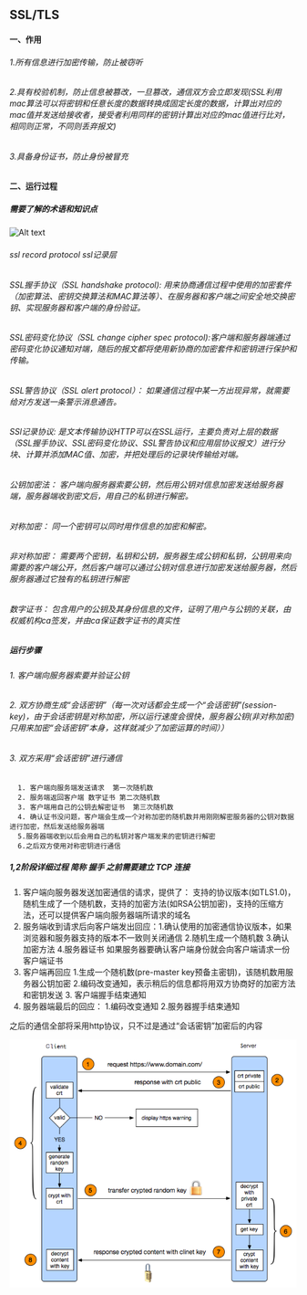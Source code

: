 ## SSL/TLS

#### 一、作用
###### 1.所有信息进行加密传输，防止被窃听
###### 2.具有校验机制，防止信息被篡改，一旦篡改，通信双方会立即发现(SSL利用mac算法可以将密钥和任意长度的数据转换成固定长度的数据，计算出对应的mac值并发送给接收者，接受者利用同样的密钥计算出对应的mac值进行比对，相同则正常，不同则丢弃报文)
###### 3.具备身份证书，防止身份被冒充

#### 二、运行过程

##### 需要了解的术语和知识点

![Alt text](./photos/ssl层级关系.png)
###### ssl record protocol ssl记录层
###### SSL握手协议（SSL handshake protocol): 用来协商通信过程中使用的加密套件（加密算法、密钥交换算法和MAC算法等）、在服务器和客户端之间安全地交换密钥、实现服务器和客户端的身份验证。

###### SSL密码变化协议（SSL change cipher spec protocol):客户端和服务器端通过密码变化协议通知对端，随后的报文都将使用新协商的加密套件和密钥进行保护和传输。
###### SSL警告协议（SSL alert protocol）： 如果通信过程中某一方出现异常，就需要给对方发送一条警示消息通告。

###### SSl记录协议: 是文本传输协议HTTP可以在SSL运行，主要负责对上层的数据（SSL握手协议、SSL密码变化协议、SSL警告协议和应用层协议报文）进行分块、计算并添加MAC值、加密，并把处理后的记录块传输给对端。

###### 公钥加密法： 客户端向服务器索要公钥，然后用公钥对信息加密发送给服务器端，服务器端收到密文后，用自己的私钥进行解密。
###### 对称加密： 同一个密钥可以同时用作信息的加密和解密。
###### 非对称加密： 需要两个密钥，私钥和公钥，服务器生成公钥和私钥，公钥用来向需要的客户端公开，然后客户端可以通过公钥对信息进行加密发送给服务器，然后服务器通过它独有的私钥进行解密
###### 数字证书： 包含用户的公钥及其身份信息的文件，证明了用户与公钥的关联，由权威机构ca签发，并由ca保证数字证书的真实性

##### 运行步骤
###### 1. 客户端向服务器索要并验证公钥
###### 2. 双方协商生成“会话密钥”（每一次对话都会生成一个“会话密钥”(session-key)，由于会话密钥是对称加密，所以运行速度会很快，服务器公钥(非对称加密)只用来加密“会话密钥”本身，这样就减少了加密运算的时间））
###### 3. 双方采用“会话密钥”进行通信

```
  1. 客户端向服务端发送请求  第一次随机数
  2. 服务端返回客户端 数字证书 第二次随机数
  3. 客户端用自己的公钥去解密证书  第三次随机数
  4. 确认证书没问题，客户端会生成一个对称加密的随机数并用刚刚解密服务器的公钥对数据进行加密，然后发送给服务器端
  5.服务器端收到以后会用自己的私钥对客户端发来的密钥进行解密
  6.之后双方使用对称密钥进行通信
```

##### 1,2阶段详细过程 简称 握手 之前需要建立 TCP 连接
1. 客户端向服务器发送加密通信的请求，提供了： 支持的协议版本(如TLS1.0)，随机生成了一个随机数，支持的加密方法(如RSA公钥加密)，支持的压缩方法，还可以提供客户端向服务器端所请求的域名
2. 服务端收到请求后向客户端发出回应：1.确认使用的加密通信协议版本，如果浏览器和服务器支持的版本不一致则关闭通信 2.随机生成一个随机数 3.确认加密方法 4.服务器证书   如果服务器要确认客户端身份就会向客户端请求一份客户端证书
3. 客户端再回应 1.生成一个随机数(pre-master key预备主密钥)，该随机数用服务器公钥加密 2.编码改变通知，表示稍后的信息都将用双方协商好的加密方法和密钥发送 3. 客户端握手结束通知
4. 服务器端最后的回应： 1.编码改变通知 2.服务器握手结束通知

之后的通信全部将采用http协议，只不过是通过“会话密钥”加密后的内容


![Alt text](../IMG/https.png)